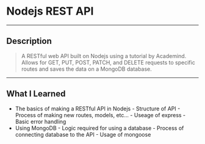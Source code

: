 # **Nodejs REST API**
___
## Description
  > A RESTful web API built on Nodejs using a tutorial by Academind. Allows for GET, PUT, POST, PATCH, and DELETE requests to specific routes and saves the data on a MongoDB database.
___
## What I Learned
  - The basics of making a RESTful API in Nodejs
		- Structure of API
		- Process of making new routes, models, etc...
		- Useage of express
		- Basic error handling
  - Using MongoDB
		- Logic required for using a database
		- Process of connecting database to the API
		- Usage of mongoose